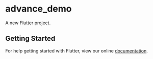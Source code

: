 # advance_demo

A new Flutter project.

## Getting Started

For help getting started with Flutter, view our online
[documentation](https://flutter.io/).
